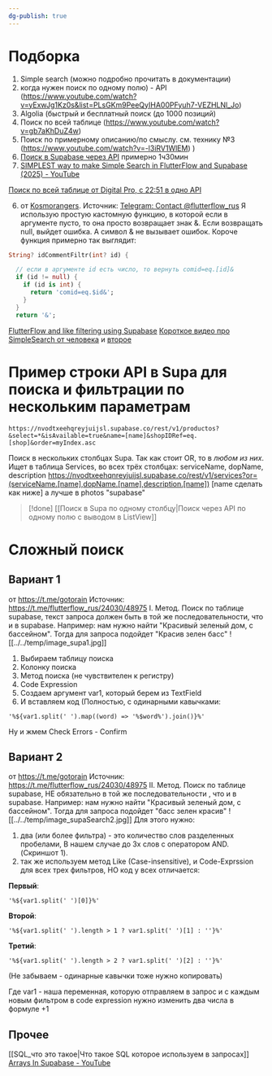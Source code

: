 ```yaml
---
dg-publish: true
---
```

# Подборка
1. Simple search (можно подробно прочитать в документации)
2. когда нужен поиск по одному полю) - API (https://www.youtube.com/watch?v=yExwJg1Kz0s&list=PLsGKm9PeeQyIHA00PFyuh7-VEZHLNl_Jo)
3. Algolia (быстрый и бесплатный поиск (до 1000 позиций)
4. Поиск по всей таблице (https://www.youtube.com/watch?v=gb7aKhDuZ4w)
5. Поиск по примерному описанию/по смыслу. см. технику №3 (https://www.youtube.com/watch?v=-l3iRV1WlEM) )
6. [Поиск в Supabase через API](https://www.youtube.com/watch?v=1n4UGyNDAis) примерно 1ч30мин
7. [SIMPLEST way to make Simple Search in FlutterFlow and Supabase (2025) - YouTube](https://www.youtube.com/watch?v=VZovcmjNGQc) 

[Поиск по всей таблице от Digital Pro, c 22:51 в одно API](https://www.youtube.com/watch?v=gb7aKhDuZ4w)

6. от [Kosmorangers](https://t.me/Kosmorangers). Источник: [Telegram: Contact @flutterflow\_rus](https://t.me/flutterflow_rus/12427/34747)
   Я использую простую кастомную функцию, в которой если в аргументе пусто, то она просто возвращает знак &. Если возвращать null, выйдет ошибка. А символ & не вызывает ошибок. Короче функция примерно так выглядит:

```dart
String? idCommentFiltr(int? id) {

  // если в аргументе id есть число, то вернуть comid=eq.[id]&
  if (id != null) {
    if (id is int) {
      return 'comid=eq.$id&';
    }
  }
  return '&';
```


[FlutterFlow and like filtering using Supabase](https://medium.com/@thomas.mcneill_82427/flutterflow-and-filtering-queries-using-supabase-cfc35936ac3f)
[Короткое видео про SimpleSearch от человека](https://www.loom.com/share/fcbe0ef5c01e488f95b49b52bf9d1700) и [второе](https://www.loom.com/share/c80819672668420495bf3f531fc4a8ae)

# Пример строки API в Supa для поиска и фильтрации по нескольким параметрам
```
https://nvodtxeehqreyjuijsl.supabase.co/rest/v1/productos?&select=*&isAvailable=true&name=[name]&shopIDRef=eq.[shop]&order=myIndex.asc
```

Поиск в нескольких столбцах Supa. Так как стоит OR, то в *любом из них*.
Ищет в таблица Services, во всех трёх столбцах: serviceName, dopName, description 
https://nvodtxeehqnreyjuijsl.supabase.co/rest/v1/services?or=(serviceName.[name],dopName.[name],description.[name])
[name сделать как ниже]
а лучше в photos "supabase"

> [!done] [[Поиск в Supa по одному столбцу|Поиск через API по одному полю с выводом в ListView]]

# Сложный поиск
## Вариант 1
от https://t.me/gotorain
Источник: https://t.me/flutterflow_rus/24030/48975
I. Метод. Поиск по таблице supabase, текст запроса должен быть в той же последовательности, что и в supabase.
Например: нам нужно найти "Красивый зеленый дом, с бассейном". Тогда для запроса подойдет "Красив зелен басс"
![[../../temp/image_supa1.jpg]]

1. Выбираем таблицу поиска
2. Колонку поиска
3. Метод поиска (не чувствителен к регистру)
4. Code Expression
5. Создаем аргумент var1, который берем из TextField
6. И вставляем код (Полностью, с одинарными кавычками:
```
'%${var1.split(' ').map((word) => '%$word%').join()}%'
```

Ну и жмем Check Errors - Confirm


## Вариант 2
от https://t.me/gotorain
Источник: https://t.me/flutterflow_rus/24030/48975
II. Метод. Поиск по таблице supabase, НЕ обязательно в той же последовательности , что и в supabase.
Например: нам нужно найти "Красивый зеленый дом, с бассейном". Тогда для запроса подойдет "басс зелен красив"
![[../../temp/image_supaSearch2.jpg]]
Для этого нужно:
1. два (или более фильтра) - это количество слов разделенных пробелами, В нашем случае до 3х слов с оператором AND. (Скриншот 1).
2. так же используем метод Like (Case-insensitive), и Code-Exprssion для всех трех фильтров, НО код у всех отличается:

**Первый**: 
```
'%${var1.split(' ')[0]}%' 
```
**Второй**: 
```
'%${var1.split(' ').length > 1 ? var1.split(' ')[1] : ''}%'
```
**Третий**: 
```
'%${var1.split(' ').length > 2 ? var1.split(' ')[2] : ''}%'  
```
(Не забываем - одинарные кавычки тоже нужно копировать)

Где var1 - наша переменная, которую отправляем в запрос
и с каждым новым фильтром в code expression нужно изменить два числа в формуле +1

## Прочее
[[SQL_что это такое|Что такое SQL которое используем в запросах]]
 [Arrays In Supabase - YouTube](https://www.youtube.com/watch?v=w_6UKxiDBxc)
 
